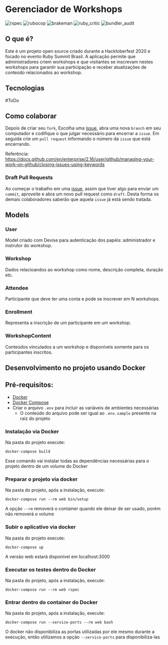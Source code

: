 # Gerenciador de Workshops
![rspec](https://ruby.ci/badges/ac684bdb-cfc8-426b-ad7e-e798c2e0efa9/rspec)
![rubocop](https://ruby.ci/badges/ac684bdb-cfc8-426b-ad7e-e798c2e0efa9/rubocop)
![brakeman](https://ruby.ci/badges/ac684bdb-cfc8-426b-ad7e-e798c2e0efa9/brakeman)
![ruby_critic](https://ruby.ci/badges/ac684bdb-cfc8-426b-ad7e-e798c2e0efa9/ruby_critic)
![bundler_audit](https://ruby.ci/badges/ac684bdb-cfc8-426b-ad7e-e798c2e0efa9/bundler_audit)

## O que é?

Este é um projeto open source criado durante a Hacktoberfest 2020 e focado no evento
Ruby Summit Brasil. A aplicação permite que administradores criem workshops e que visitantes
se inscrevam nestes workshops para garantir sua participação e receber atualizações de conteúdo
relacionados ao workshop.

## Tecnologias

#ToDo

## Como colaborar

Depois de criar seu `fork`, Escolha uma [issue](https://github.com/guru-br/workshop-subscription-system/issues), abra uma nova `branch` em seu computador e codifique o que julgar necessário para encerrar a `issue`. Em seguida crie um `pull request` informando o número da `issue` que está encerrando.

Referência: https://docs.github.com/en/enterprise/2.16/user/github/managing-your-work-on-github/closing-issues-using-keywords


### Draft Pull Requests

Ao começar o trabalho em uma [issue](https://github.com/guru-br/workshop-subscription-system/issues), assim que tiver algo para enviar um `commit`, aproveite e abra um novo pull request como `draft`. Desta forma os demais colaboradores saberão que aquela `issue` já está sendo tratada.

## Models

### User

Model criado com Devise para autenticação dos papéis: administrador e instrutor do workshop.

### Workshop

Dados relacioandos ao workshop como nome, descrição completa, duração etc.

### Attendee

Participante que deve ter uma conta e pode se inscrever em N workshops.

### Enrollment

Representa a inscrição de um participante em um workshop.

### WorkshopContent

Conteúdos vinculados a um workshop e disponíveis somente para os participantes inscritos.

## Desenvolvimento no projeto usando Docker

## Pré-requisitos:

- [Docker](https://docs.docker.com/get-docker/)
- [Docker Compose](https://docs.docker.com/compose/install/)
- Criar o arquivo `.env` para incluir as variáveis de ambientes necessárias
  - O conteúdo do arquivo pode ser igual ao `.env.sample` presente na raiz do
    projeto

### Instalação via Docker

Na pasta do projeto execute:

```
docker-compose build
```

Esse comando vai instalar todas as dependências necessárias para o projeto dentro
de um volume do Docker

### Preparar o projeto via docker

Na pasta do projeto, após a instalação, execute:

```
docker-compose run --rm web bin/setup
```

A opção `--rm` removerá o container quando ele deixar de ser usado,
porém não removerá o volume

### Subir o aplicativo via docker

Na pasta do projeto execute:

```
docker-compose up
```

A versão web estará disponível em localhost:3000

### Executar os testes dentro do Docker

Na pasta do projeto, após a instalação, execute:

```
docker-compose run --rm web rspec
```

### Entrar dentro do container do Docker

Na pasta do projeto, após a instalação, execute:

```
docker-compose run --service-ports --rm web bash
```

O docker não disponibiliza as portas utilizadas por ele mesmo durante a
execução, então utilizamos a opção `--service-ports` para disponibiliza-las
